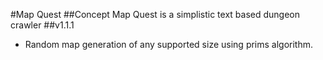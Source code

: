 #Map Quest
##Concept
Map Quest is a simplistic text based dungeon crawler
##v1.1.1
* Random map generation of any supported size using prims algorithm.
